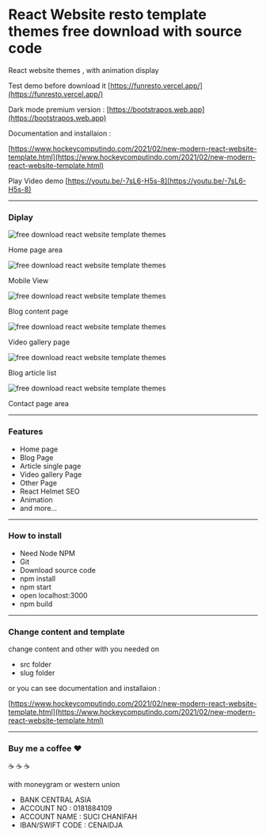 # React Website resto template themes free download with source code

React website themes , with animation display

Test demo before download it [https://funresto.vercel.app/](https://funresto.vercel.app/)

Dark mode premium version : [https://bootstrapos.web.app](https://bootstrapos.web.app)

Documentation and installaion :

[https://www.hockeycomputindo.com/2021/02/new-modern-react-website-template.html](https://www.hockeycomputindo.com/2021/02/new-modern-react-website-template.html)

Play Video demo [https://youtu.be/-7sL6-H5s-8](https://youtu.be/-7sL6-H5s-8)

-----------------------------------------------------

### Diplay

![free download react website template themes](https://1.bp.blogspot.com/-PMXaMOgWuSw/YCvqkcrIcyI/AAAAAAAAM3c/24biEneGpmI9zK3Rnx3-ifyW0xuNCaKdACLcBGAsYHQ/s1348/new%2Breact%2Bwebsite%2Btemplate%2Bfree%2Bdownload%2BSEO%2B%25287%2529.png)

Home page area

![free download react website template themes](https://1.bp.blogspot.com/-6FfFkAJLRno/YCvqi9IqroI/AAAAAAAAM3M/CyhwGy2ON58kL2m5xubmloJYJrwISHhvwCLcBGAsYHQ/s1260/new%2Breact%2Bwebsite%2Btemplate%2Bfree%2Bdownload%2BSEO%2B%25283%2529.png)

Mobile View

![free download react website template themes](https://1.bp.blogspot.com/-w_AXlPFjPEI/YCvqkVi0AEI/AAAAAAAAM3Y/Jl8Mts4NRns0afF9svq6Dijk_JpqNiCYwCLcBGAsYHQ/s1348/new%2Breact%2Bwebsite%2Btemplate%2Bfree%2Bdownload%2BSEO%2B%25286%2529.png)

Blog content page

![free download react website template themes](https://1.bp.blogspot.com/-sAmhHUvgQTg/YCvqj-tYECI/AAAAAAAAM3U/ZCRT_LmMAbMJebJGtjnOMJDB63r_5IZ1QCLcBGAsYHQ/s1348/new%2Breact%2Bwebsite%2Btemplate%2Bfree%2Bdownload%2BSEO%2B%25285%2529.png)

Video gallery page


![free download react website template themes](https://1.bp.blogspot.com/-Ea0i_rPyhwo/YCvqiolW_7I/AAAAAAAAM3I/PXDF7M8yDBYHM713dZ53jdA97aKTtNeyQCLcBGAsYHQ/s844/new%2Breact%2Bwebsite%2Btemplate%2Bfree%2Bdownload%2BSEO%2B%25282%2529.png)

Blog article list

![free download react website template themes](https://1.bp.blogspot.com/-GzitLX4K2hU/YCvqjJKtGgI/AAAAAAAAM3Q/1mKlzQVNdiAWZ8_Ul9spcUShq8D7vyPwwCLcBGAsYHQ/s1348/new%2Breact%2Bwebsite%2Btemplate%2Bfree%2Bdownload%2BSEO%2B%25284%2529.png)

Contact page area

----------------------------------------------------

### Features 

+ Home page
+ Blog Page
+ Article single page
+ Video gallery Page
+ Other Page
+ React Helmet SEO
+ Animation
+ and more...

-----------------------------------------------------

### How to install

+ Need Node NPM
+ Git
+ Download source code
+ npm install
+ npm start
+ open localhost:3000
+ npm build

----------------------------------------------------

### Change content and template

change content and other with you needed on
+ src folder
+ slug folder

or you can see documentation and installaion :

[https://www.hockeycomputindo.com/2021/02/new-modern-react-website-template.html](https://www.hockeycomputindo.com/2021/02/new-modern-react-website-template.html)


-----------------------------------------


### Buy me a coffee :hearts:

:coffee: :coffee: :coffee: 

with moneygram or western union

+ BANK CENTRAL ASIA
+ ACCOUNT NO : 0181884109
+ ACCOUNT NAME : SUCI CHANIFAH
+ IBAN/SWIFT CODE : CENAIDJA